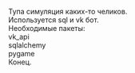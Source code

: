 Тупа симуляция каких-то челиков.  
Используется sql и vk бот.  
Необходимые пакеты:  
vk_api  
sqlalchemy  
pygame  
Конец.
